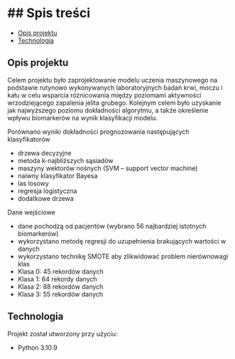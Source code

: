 # ## Spis treści
* [Opis projektu](#opis-projektu)
* [Technologia](#technologia)

## Opis projektu
Celem projektu było zaprojektowanie modelu uczenia maszynowego na podstawie rutynowo wykonywanych laboratoryjnych badań krwi, moczu i kału w celu wsparcia różnicowania między poziomami aktywności wrzodziejącego zapalenia jelita grubego. 
Kolejnym celem było uzyskanie jak najwyższego poziomu dokładności algorytmu, a także określenie wpływu biomarkerów na wynik klasyfikacji modelu.

Porównano wyniki dokładności prognozowania następujących klasyfikatorów
* drzewa decyzyjne
* metoda k-najbliższych sąsiadów
* maszyny wektorów nośnych (SVM – support vector machine)
* naiwny klasyfikator Bayesa
* las losowy
* regresja logistyczna
* dodatkowe drzewa
	
Dane wejściowe
* dane pochodzą od pacjentów (wybrano 56 najbardziej istotnych biomarkerów)
* wykorzystano metodę regresji do uzupełnienia brakujących wartości w danych
* wykorzystano technikę SMOTE aby zlikwidować problem nierównowagi klas
 * Klasa 0: 45 rekordów danych
 * Klasa 1: 64 rekordy danych
 * Klasa 2: 88 rekordów danych
 * Klasa 3: 55 rekordów danych
## Technologia
Projekt został utworzony przy użyciu:
* Python 3.10.9
